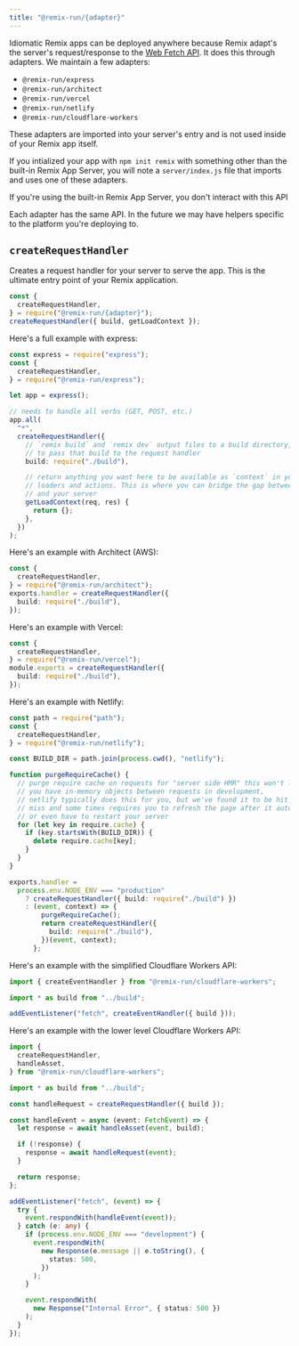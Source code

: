 ```yaml
---
title: "@remix-run/{adapter}"
---
```


Idiomatic Remix apps can be deployed anywhere because Remix adapt's the server's request/response to the [Web Fetch API](https://developer.mozilla.org/en-US/docs/Web/API/Fetch_API). It does this through adapters. We maintain a few adapters:

- `@remix-run/express`
- `@remix-run/architect`
- `@remix-run/vercel`
- `@remix-run/netlify`
- `@remix-run/cloudflare-workers`

These adapters are imported into your server's entry and is not used inside of your Remix app itself.

If you intialized your app with `npm init remix` with something other than the built-in Remix App Server, you will note a `server/index.js` file that imports and uses one of these adapters.

<docs-info>If you're using the built-in Remix App Server, you don't interact with this API</docs-info>

Each adapter has the same API. In the future we may have helpers specific to the platform you're deploying to.

## `createRequestHandler`

Creates a request handler for your server to serve the app. This is the ultimate entry point of your Remix application.

```ts
const {
  createRequestHandler,
} = require("@remix-run/{adapter}");
createRequestHandler({ build, getLoadContext });
```

Here's a full example with express:

```ts [2, 9-20]
const express = require("express");
const {
  createRequestHandler,
} = require("@remix-run/express");

let app = express();

// needs to handle all verbs (GET, POST, etc.)
app.all(
  "*",
  createRequestHandler({
    // `remix build` and `remix dev` output files to a build directory, you need
    // to pass that build to the request handler
    build: require("./build"),

    // return anything you want here to be available as `context` in your
    // loaders and actions. This is where you can bridge the gap between Remix
    // and your server
    getLoadContext(req, res) {
      return {};
    },
  })
);
```

Here's an example with Architect (AWS):

```ts
const {
  createRequestHandler,
} = require("@remix-run/architect");
exports.handler = createRequestHandler({
  build: require("./build"),
});
```

Here's an example with Vercel:

```ts
const {
  createRequestHandler,
} = require("@remix-run/vercel");
module.exports = createRequestHandler({
  build: require("./build"),
});
```

Here's an example with Netlify:

```ts
const path = require("path");
const {
  createRequestHandler,
} = require("@remix-run/netlify");

const BUILD_DIR = path.join(process.cwd(), "netlify");

function purgeRequireCache() {
  // purge require cache on requests for "server side HMR" this won't let
  // you have in-memory objects between requests in development,
  // netlify typically does this for you, but we've found it to be hit or
  // miss and some times requires you to refresh the page after it auto reloads
  // or even have to restart your server
  for (let key in require.cache) {
    if (key.startsWith(BUILD_DIR)) {
      delete require.cache[key];
    }
  }
}

exports.handler =
  process.env.NODE_ENV === "production"
    ? createRequestHandler({ build: require("./build") })
    : (event, context) => {
        purgeRequireCache();
        return createRequestHandler({
          build: require("./build"),
        })(event, context);
      };
```

Here's an example with the simplified Cloudflare Workers API:

```ts
import { createEventHandler } from "@remix-run/cloudflare-workers";

import * as build from "../build";

addEventListener("fetch", createEventHandler({ build }));
```

Here's an example with the lower level Cloudflare Workers API:

```ts
import {
  createRequestHandler,
  handleAsset,
} from "@remix-run/cloudflare-workers";

import * as build from "../build";

const handleRequest = createRequestHandler({ build });

const handleEvent = async (event: FetchEvent) => {
  let response = await handleAsset(event, build);

  if (!response) {
    response = await handleRequest(event);
  }

  return response;
};

addEventListener("fetch", (event) => {
  try {
    event.respondWith(handleEvent(event));
  } catch (e: any) {
    if (process.env.NODE_ENV === "development") {
      event.respondWith(
        new Response(e.message || e.toString(), {
          status: 500,
        })
      );
    }

    event.respondWith(
      new Response("Internal Error", { status: 500 })
    );
  }
});
```
